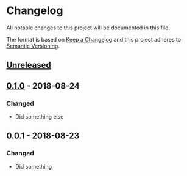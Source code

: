 # Changelog

All notable changes to this project will be documented in this file.

The format is based on [Keep a Changelog](http://keepachangelog.com/en/1.0.0/)
and this project adheres to [Semantic Versioning](http://semver.org/spec/v2.0.0.html).

## [Unreleased]

## [0.1.0] - 2018-08-24
### Changed
- Did something else

## 0.0.1 - 2018-08-23
### Changed
- Did something

[Unreleased]: https://github.com/brightcove/kacl/compare/v0.1.0...HEAD
[0.1.0]: https://github.com/brightcove/kacl/compare/v0.0.1...v0.1.0
